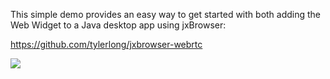 This simple demo provides an easy way to get started with both adding the Web Widget to a Java desktop app using jxBrowser:

https://github.com/tylerlong/jxbrowser-webrtc

![](https://raw.githubusercontent.com/tylerlong/jxbrowser-webrtc/master/screenshots/calling.png)
